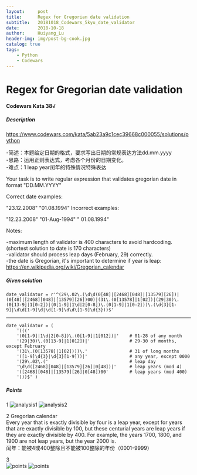 ```yaml
---
layout:     post
title:      Regex for Gregorian date validation
subtitle:   20181018_Codewars_5kyu_date_validator
date:       2018-10-18
author:     Huiyang_Lu
header-img: img/post-bg-cook.jpg
catalog: true
tags:
    - Python
    - Codewars
---
```

# Regex for Gregorian date validation
#### Codewars Kata 38√
##### Description
  
https://www.codewars.com/kata/5ab23a9c1cec39668c000055/solutions/python  

-简述：本题给定日期的格式，要求写出日期的常规表达方法dd.mm.yyyy  
-思路：运用正则表达式，考虑各个月份的日期变化。  
-难点：1 leap year闰年的特殊情况特殊表达  

Your task is to write regular expression that validates gregorian date in format "DD.MM.YYYY"

Correct date examples:

"23.12.2008"
"01.08.1994"
Incorrect examples:

"12.23.2008"
"01-Aug-1994"
" 01.08.1994"
  
Notes:

-maximum length of validator is 400 characters to avoid hardcoding. (shortest solution to date is 170 characters)  
-validator should process leap days (February, 29) correctly.  
-the date is Gregorian, it's important to determine if year is leap: https://en.wikipedia.org/wiki/Gregorian_calendar  

##### Given solution
    date_validator = r'^(29\.02\.(\d\d(0[48]|[2468][048]|[13579][26])|(0[48]|[2468][048]|[13579][26])00)|(31\.(0[13578]|1[02])|(29|30)\.(0[13-9]|1[0-2])|(0[1-9]|1\d|2[0-8])\.(0[1-9]|1[0-2]))\.(\d{3}[1-9]|\d\d[1-9]\d|\d[1-9]\d\d\[1-9]\d{3}))$'

---
    date_validator = (
        '((('
        '(0[1-9]|1\d|2[0-8])\.(0[1-9]|1[012])|'    # 01-28 of any month
        '(29|30)\.(0[13-9]|1[012])|'               # 29-30 of months, except February
        '(31\.(0[13578]|1[02])))\.'                # 31 of long months
        '([1-9]\d{3}|\d{3}[1-9]))|'                # any year, except 0000
        '(29\.02\.('                               # leap day
        '\d\d([2468][048]|[13579][26]|0[48])|'     # leap years (mod 4)   
        '([2468][048]|[13579][26]|0[48])00'        # leap years (mod 400)
        ')))$' )

##### Points
1 
![analysis1](https://ws3.sinaimg.cn/large/006tNc79gy1fz4akmu5noj319r0u0e81.jpg)
![analysis2](https://ws4.sinaimg.cn/large/006tNc79gy1fz4akox019j31ga0u0qth.jpg)

2 Gregorian calendar  
Every year that is exactly divisible by four is a leap year, except for years that are exactly divisible by 100, but these centurial years are leap years if they are exactly divisible by 400. For example, the years 1700, 1800, and 1900 are not leap years, but the year 2000 is.  
闰年：能被4或400整除且不能被100整除的年份（0001-9999）  

3  
![points](https://ws2.sinaimg.cn/large/006tNc79gy1fz4amx3o1bj30k60g30v8.jpg)
![points](https://ws2.sinaimg.cn/large/006tNc79gy1fz4amzhdyhj30k507pdgs.jpg)
